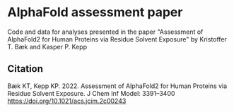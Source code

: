 # AlphaFold assessment paper

Code and data for analyses presented in the paper "Assessment of AlphaFold2 for Human Proteins via Residue Solvent Exposure" by Kristoffer T. Bæk and Kasper P. Kepp

## Citation

Bæk KT, Kepp KP. 2022. Assessment of AlphaFold2 for Human Proteins via Residue Solvent Exposure. J Chem Inf Model: 3391–3400
https://doi.org/10.1021/acs.jcim.2c00243
